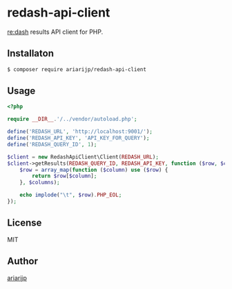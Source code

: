 # redash-api-client

[re:dash](http://redash.io/) results API client for PHP.

## Installaton

```bash
$ composer require ariarijp/redash-api-client
```

## Usage

```php
<?php

require __DIR__.'/../vendor/autoload.php';

define('REDASH_URL', 'http://localhost:9001/');
define('REDASH_API_KEY', 'API_KEY_FOR_QUERY');
define('REDASH_QUERY_ID', 1);

$client = new RedashApiClient\Client(REDASH_URL);
$client->getResults(REDASH_QUERY_ID, REDASH_API_KEY, function ($row, $columns) {
    $row = array_map(function ($column) use ($row) {
        return $row[$column];
    }, $columns);

    echo implode("\t", $row).PHP_EOL;
});
```

## License

MIT

## Author

[ariarijp](https://github.com/ariarijp)
